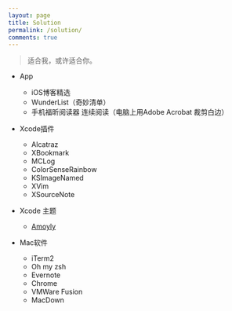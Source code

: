 ```yaml
---
layout: page
title: Solution
permalink: /solution/
comments: true
---
```



> 适合我，或许适合你。


- App
    + iOS博客精选
    + WunderList（奇妙清单）
    + 手机福昕阅读器 连续阅读（电脑上用Adobe Acrobat 裁剪白边）

- Xcode插件
    + Alcatraz
    + XBookmark
    + MCLog
    + ColorSenseRainbow
    + KSImageNamed
    + XVim
    + XSourceNote

- Xcode 主题
    + [Amoyly](https://github.com/Br1an6/Amoyly-Xcode-Themes)

- Mac软件
    + iTerm2
    + Oh my zsh
    + Evernote
    + Chrome
    + VMWare Fusion
    + MacDown